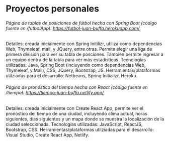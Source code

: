 # Proyectos personales
###### Página de tablas de posiciones de fútbol hecha con Spring Boot (código fuente en /futbolApp): https://futbol-juan-buffa.herokuapp.com/ 

Detalles: creada inicialmente con Spring Initilizr, utiliza como dependencias Web, Thymeleaf, mail, y JQuery, entre otras. Permite elegir una liga de primera división para ver su  tabla de posciones. También permite ingresar a un equipo dentro de la tabla para ver más estadísticas.
Tecnologías utilizadas: Java, Spring Boot (incluyendo como dependencias Web, Thymeleaf, y Mail), CSS, JQuery, Bootstrap, JS.
Herramientas/plataformas utilziadas para el desarrollo: Netbeans, Spring Initializr, Heroku.
  
###### Página de pronóstico del tiempo hecha con React (código fuente en /tiempo): https://tiempo-juan-buffa.netlify.app/

Detalles: creada inicialmente con Create React App, permite ver el pronóstico del tiempo de una ciudad, incluyendo clima actual, horas siguientes, dias siguientes y un mapa       donde se muestra la localización de la ciudad seleccionada. 
Tecnologías utilizadas: JavaScript, ReactJS, Bootstrap, CSS. 
Herramientas/plataformas utilziadas para el desarrollo: Visual Studio, Create React App, Netlify.

